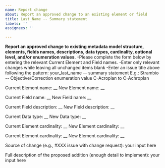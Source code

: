 ```yaml
---
name: Report change
about: Report an approved change to an existing element or field
title: Last_Name -- Summary statement
labels: ''
assignees: ''

---
```


**Report an approved change to existing metadata model structure, elements, fields names, descriptions, data types, cardinality, optional level, and/or enumeration values.**
-Please complete the form below by entering the relevant Current Element and Field names. 
-Enter only relevant changes while leaving all unchanged items blank
-Enter an issue title above following the pattern:
your_last_name -- summary statement
E.g.: Strambio -- Objective/Correction enumeration value C-Acroplan to C-Achroplan


Current Element name: __
New Element name: __

Current Field name: __
New Field name: __

Current Field description: __
New Field description: __

Current Data type: __
New Data type: __

Current Element cardinality: __
New Element cardinality: __

Current Element cardinality: __
New Element cardinality: __

Source of change (e.g., #XXX issue with change request):
your input here

Full description of the proposed addition (enough detail to implement):
your input here
